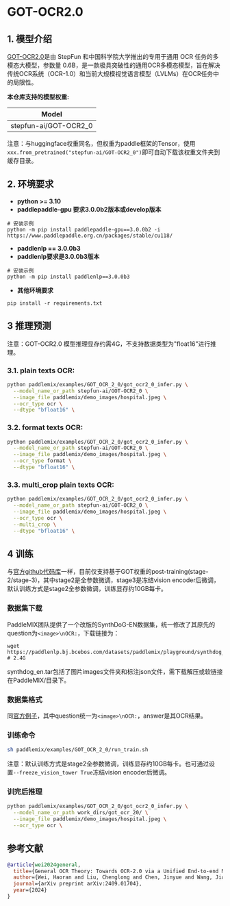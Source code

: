 # GOT-OCR2.0

## 1. 模型介绍

[GOT-OCR2.0](https://arxiv.org/abs/2409.01704)是由 StepFun 和中国科学院大学推出的专用于通用 OCR 任务的多模态大模型，参数量 0.6B，是一款极具突破性的通用OCR多模态模型，旨在解决传统OCR系统（OCR-1.0）和当前大规模视觉语言模型（LVLMs）在OCR任务中的局限性。

**本仓库支持的模型权重:**

| Model              |
|--------------------|
| stepfun-ai/GOT-OCR2_0  |

注意：与huggingface权重同名，但权重为paddle框架的Tensor，使用`xxx.from_pretrained("stepfun-ai/GOT-OCR2_0")`即可自动下载该权重文件夹到缓存目录。


## 2. 环境要求
- **python >= 3.10**
- **paddlepaddle-gpu 要求3.0.0b2版本或develop版本**
```
# 安装示例
python -m pip install paddlepaddle-gpu==3.0.0b2 -i https://www.paddlepaddle.org.cn/packages/stable/cu118/
```

- **paddlenlp == 3.0.0b3**
- **paddlenlp要求是3.0.0b3版本**
```
# 安装示例
python -m pip install paddlenlp==3.0.0b3
```

- **其他环境要求**
```
pip install -r requirements.txt
```

## 3 推理预测

注意：GOT-OCR2.0 模型推理显存约需4G，不支持数据类型为"float16"进行推理。

### 3.1. plain texts OCR:
```bash
python paddlemix/examples/GOT_OCR_2_0/got_ocr2_0_infer.py \
  --model_name_or_path stepfun-ai/GOT-OCR2_0 \
  --image_file paddlemix/demo_images/hospital.jpeg \
  --ocr_type ocr \
  --dtype "bfloat16" \
```

### 3.2. format texts OCR:
```bash
python paddlemix/examples/GOT_OCR_2_0/got_ocr2_0_infer.py \
  --model_name_or_path stepfun-ai/GOT-OCR2_0 \
  --image_file paddlemix/demo_images/hospital.jpeg \
  --ocr_type format \
  --dtype "bfloat16" \
```

### 3.3. multi_crop plain texts OCR:
```bash
python paddlemix/examples/GOT_OCR_2_0/got_ocr2_0_infer.py \
  --model_name_or_path stepfun-ai/GOT-OCR2_0 \
  --image_file paddlemix/demo_images/hospital.jpeg \
  --ocr_type ocr \
  --multi_crop \
  --dtype "bfloat16" \
```

## 4 训练

与[官方github代码库](https://github.com/Ucas-HaoranWei/GOT-OCR2.0/?tab=readme-ov-file#train)一样，目前仅支持基于GOT权重的post-training(stage-2/stage-3)，其中stage2是全参数微调，stage3是冻结vision encoder后微调，默认训练方式是stage2全参数微调，训练显存约10GB每卡。

### 数据集下载
PaddleMIX团队提供了一个改版的SynthDoG-EN数据集，统一修改了其原先的question为```<image>\nOCR:```，下载链接为：
```
wget https://paddlenlp.bj.bcebos.com/datasets/paddlemix/playground/synthdog_en.tar # 2.4G
```
synthdog_en.tar包括了图片images文件夹和标注json文件，需下载解压或软链接在PaddleMIX/目录下。

### 数据集格式

同[官方例子](https://github.com/Ucas-HaoranWei/GOT-OCR2.0/blob/main/assets/train_sample.jpg)，其中question统一为```<image>\nOCR:```，answer是其OCR结果。


### 训练命令

```bash
sh paddlemix/examples/GOT_OCR_2_0/run_train.sh
```

注意：默认训练方式是stage2全参数微调，训练显存约10GB每卡。也可通过设置```--freeze_vision_tower True```冻结vision encoder后微调。

### 训完后推理

```bash
python paddlemix/examples/GOT_OCR_2_0/got_ocr2_0_infer.py \
  --model_name_or_path work_dirs/got_ocr_20/ \
  --image_file paddlemix/demo_images/hospital.jpeg \
  --ocr_type ocr \
```


## 参考文献
```BibTeX
@article{wei2024general,
  title={General OCR Theory: Towards OCR-2.0 via a Unified End-to-end Model},
  author={Wei, Haoran and Liu, Chenglong and Chen, Jinyue and Wang, Jia and Kong, Lingyu and Xu, Yanming and Ge, Zheng and Zhao, Liang and Sun, Jianjian and Peng, Yuang and others},
  journal={arXiv preprint arXiv:2409.01704},
  year={2024}
}
```
